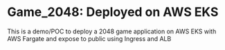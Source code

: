 # Game_2048: Deployed on AWS EKS
This is a demo/POC to deploy a 2048 game application on AWS EKS with AWS Fargate and expose to public using Ingress and ALB
